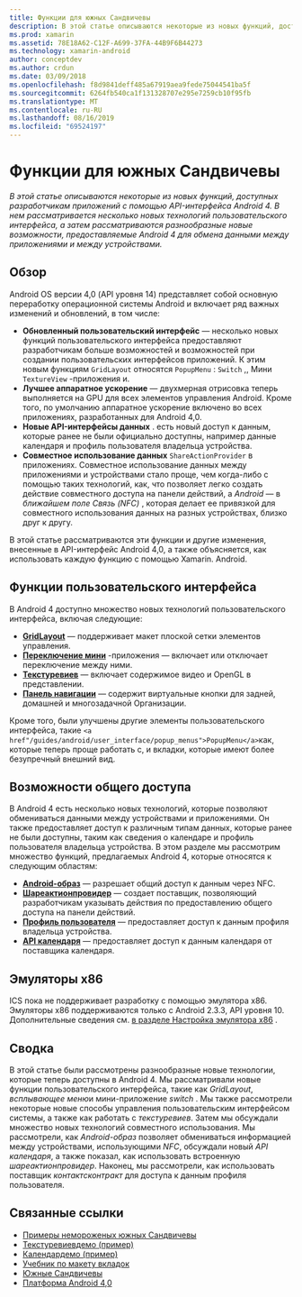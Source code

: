 ```yaml
---
title: Функции для южных Сандвичевы
description: В этой статье описываются некоторые из новых функций, доступных разработчикам приложений с помощью API-интерфейса Android 4. В нем рассматривается несколько новых технологий пользовательского интерфейса, а затем рассматриваются разнообразные новые возможности, предоставляемые Android 4 для обмена данными между приложениями и между устройствами.
ms.prod: xamarin
ms.assetid: 78E18A62-C12F-A699-37FA-44B9F6B44273
ms.technology: xamarin-android
author: conceptdev
ms.author: crdun
ms.date: 03/09/2018
ms.openlocfilehash: f8d9841deff485a67919aea9fede75044541ba5f
ms.sourcegitcommit: 6264fb540ca1f131328707e295e7259cb10f95fb
ms.translationtype: MT
ms.contentlocale: ru-RU
ms.lasthandoff: 08/16/2019
ms.locfileid: "69524197"
---
```

# <a name="ice-cream-sandwich-features"></a>Функции для южных Сандвичевы

_В этой статье описываются некоторые из новых функций, доступных разработчикам приложений с помощью API-интерфейса Android 4. В нем рассматривается несколько новых технологий пользовательского интерфейса, а затем рассматриваются разнообразные новые возможности, предоставляемые Android 4 для обмена данными между приложениями и между устройствами._

## <a name="overview"></a>Обзор

Android OS версии 4,0 (API уровня 14) представляет собой основную переработку операционной системы Android и включает ряд важных изменений и обновлений, в том числе:

- **Обновленный пользовательский интерфейс** — несколько новых функций пользовательского интерфейса предоставляют разработчикам больше возможностей и возможностей при создании пользовательских интерфейсов приложений. К этим новым функциям `GridLayout` относятся `PopupMenu` : `Switch` ,, Мини `TextureView` -приложения и. 
- **Лучшее аппаратное ускорение** — двухмерная отрисовка теперь выполняется на GPU для всех элементов управления Android. Кроме того, по умолчанию аппаратное ускорение включено во всех приложениях, разработанных для Android 4,0. 
- **Новые API-интерфейсы данных** . есть новый доступ к данным, которые ранее не были официально доступны, например данные календаря и профиль пользователя владельца устройства. 
- **Совместное использование данных** `ShareActionProvider` в приложениях. Совместное использование данных между приложениями и устройствами стало проще, чем когда-либо с помощью таких технологий, как, что позволяет легко создать действие совместного доступа на панели действий, а *Android* — в *ближайшем поле Связь (NFC)* , которая делает ее привязкой для совместного использования данных на разных устройствах, близко друг к другу. 


В этой статье рассматриваются эти функции и другие изменения, внесенные в API-интерфейс Android 4,0, а также объясняется, как использовать каждую функцию с помощью Xamarin. Android.

## <a name="user-interface-features"></a>Функции пользовательского интерфейса

В Android 4 доступно множество новых технологий пользовательского интерфейса, включая следующие:

- **[GridLayout](~/android/user-interface/layouts/grid-layout.md)** — поддерживает макет плоской сетки элементов управления. 
- **[Переключение мини](~/android/user-interface/controls/switch.md)** -приложения — включает или отключает переключение между ними. 
- **[Текстуревиев](~/android/user-interface/controls/texture-view.md)** — включает содержимое видео и OpenGL в представлении. 
- **[Панель навигации](~/android/user-interface/controls/navigation-bar.md)** — содержит виртуальные кнопки для задней, домашней и многозадачной Организации. 


Кроме того, были улучшены другие элементы пользовательского интерфейса, такие `<a href"/guides/android/user_interface/popup_menus">PopupMenu</a>`как, которые теперь проще работать с, и вкладки, которые имеют более безупречный внешний вид.

## <a name="sharing-features"></a>Возможности общего доступа

В Android 4 есть несколько новых технологий, которые позволяют обмениваться данными между устройствами и приложениями. Он также предоставляет доступ к различным типам данных, которые ранее не были доступны, таким как сведения о календаре и профиль пользователя владельца устройства. В этом разделе мы рассмотрим множество функций, предлагаемых Android 4, которые относятся к следующим областям:

- **[Android-образ](~/android/platform/android-beam.md)** — разрешает общий доступ к данным через NFC.
- **[Шареактионпровидер](~/android/user-interface/controls/action-bar.md)** — создает поставщик, позволяющий разработчикам указывать действия по предоставлению общего доступа на панели действий. 
- **[Профиль пользователя](~/android/user-interface/user-profile.md)** — предоставляет доступ к данным профиля владельца устройства. 
- **[API календаря](~/android/user-interface/controls/calendar.md)** — предоставляет доступ к данным календаря от поставщика календаря. 

## <a name="x86-emulators"></a>Эмуляторы x86

ICS пока не поддерживает разработку с помощью эмулятора x86. Эмуляторы x86 поддерживаются только с Android 2.3.3, API уровня 10. Дополнительные сведения см. [в разделе Настройка эмулятора x86](~/android/get-started/installation/android-emulator/index.md) .

## <a name="summary"></a>Сводка

В этой статье были рассмотрены разнообразные новые технологии, которые теперь доступны в Android 4. Мы рассматривали новые функции пользовательского интерфейса, такие как *GridLayout*, *всплывающее меню*и мини-приложение *switch* . Мы также рассмотрели некоторые новые способы управления пользовательским интерфейсом системы, а также как работать с *текстуревиев*. Затем мы обсуждали множество новых технологий совместного использования. Мы рассмотрели, как *Android-образ* позволяет обмениваться информацией между устройствами, использующими *NFC*, обсуждали новый *API календаря*, а также показал, как использовать встроенную *шареактионпровидер*.
Наконец, мы рассмотрели, как использовать поставщик *контактсконтракт* для доступа к данным профиля пользователя.



## <a name="related-links"></a>Связанные ссылки

- [Примеры немороженых южных Сандвичевы](https://docs.microsoft.com/samples/xamarin/monodroid-samples/platformfeatures-ics-samples)
- [Текстуревиевдемо (пример)](https://docs.microsoft.com/samples/xamarin/monodroid-samples/textureviewdemo)
- [Календардемо (пример)](https://docs.microsoft.com/samples/xamarin/monodroid-samples/calendardemo)
- [Учебник по макету вкладок](~/android/user-interface/layouts/tab-layout/index.md)
- [Южные Сандвичевы](https://developer.android.com/about/versions/android-4.0-highlights.html)
- [Платформа Android 4,0](https://developer.android.com/about/versions/android-4.0.html)
